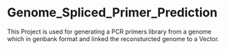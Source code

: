 # Genome_Spliced_Primer_Prediction
This Project is used for generating a PCR primers library from a genome which in genbank format and linked the reconsturcted genome to a Vector.
